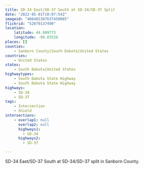 ```yaml
---
title: SD-34 East/SD-37 South at SD-34/SD-37 Split
date: "2022-05-01T10:07:54Z"
imageid: "406402387637450085"
flickrid: "52070137490"
location:
    latitude: 44.009773
    longitude: -98.03526
places: []
counties:
    - Sanborn County|South Dakota|United States
countries:
    - United States
states:
    - South Dakota|United States
highwaytypes:
    - South Dakota State Highway
    - South Dakota State Highway
highways:
    - SD-34
    - SD-37
tags:
    - Intersection
    - Shield
intersections:
    - overlap1: null
      overlap2: null
      highways1:
        - SD-34
      highways2:
        - SD-37

---
```

SD-34 East/SD-37 South at SD-34/SD-37 split in Sanborn County.